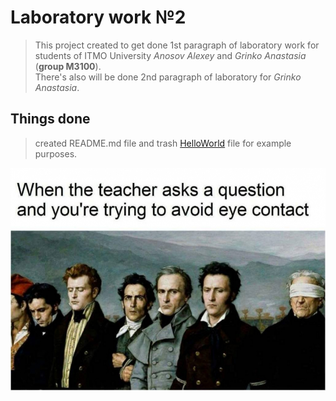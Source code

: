# Laboratory work №2

> This project created to get done 1st paragraph of laboratory work for students of ITMO University *Anosov Alexey* and *Grinko Anastasia* (**group M3100**).  
> There's also will be done 2nd paragraph of laboratory for *Grinko Anastasia*.

## Things done

> created README.md file and trash [HelloWorld](main.cpp) file for example purposes.

![meme for max score](/resources/cool_meme.jpg)